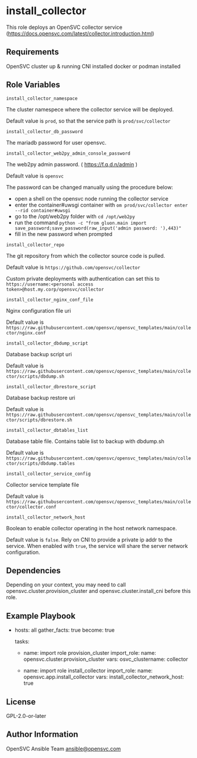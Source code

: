 install_collector
=================

This role deploys an OpenSVC collector service (https://docs.opensvc.com/latest/collector.introduction.html)

Requirements
------------

OpenSVC cluster up & running
CNI installed
docker or podman installed

Role Variables
--------------

`install_collector_namespace`

The cluster namespece where the collector service will be deployed.

Default value is `prod`, so that the service path is `prod/svc/collector`

`install_collector_db_password`

The mariadb password for user opensvc.

`install_collector_web2py_admin_console_password`

The web2py admin password. ( https://f.q.d.n/admin )

Default value is `opensvc`

The password can be changed manually using the procedure below:
- open a shell on the opensvc node running the collector service
- enter the container#uwsgi container with `om prod/svc/collector enter --rid container#uwsgi`
- go to the /opt/web2py folder with `cd /opt/web2py`
- run the command `python -c "from gluon.main import save_password;save_password(raw_input('admin password: '),443)"`
- fill in the new password when prompted

`install_collector_repo`

The git repository from which the collector source code is pulled.

Default value is `https://github.com/opensvc/collector`

Custom private deployments with authentication can set this to `https://username:<personal access token>@host.my.corp/opensvc/collector`

`install_collector_nginx_conf_file`

Nginx configuration file uri

Default value is `https://raw.githubusercontent.com/opensvc/opensvc_templates/main/collector/nginx.conf`

`install_collector_dbdump_script`

Database backup script uri

Default value is `https://raw.githubusercontent.com/opensvc/opensvc_templates/main/collector/scripts/dbdump.sh`

`install_collector_dbrestore_script`

Database backup restore uri

Default value is `https://raw.githubusercontent.com/opensvc/opensvc_templates/main/collector/scripts/dbrestore.sh`

`install_collector_dbtables_list`

Database table file. Contains table list to backup with dbdump.sh

Default value is `https://raw.githubusercontent.com/opensvc/opensvc_templates/main/collector/scripts/dbdump.tables`

`install_collector_service_config`

Collector service template file

Default value is `https://raw.githubusercontent.com/opensvc/opensvc_templates/main/collector/collector.conf`

`install_collector_network_host`

Boolean to enable collector operating in the host network namespace.

Default value is `false`. Rely on CNI to provide a private ip addr to the service.
When enabled with `true`, the service will share the server network configuration.

Dependencies
------------

Depending on your context, you may need to call opensvc.cluster.provision_cluster and opensvc.cluster.install_cni before this role.

Example Playbook
----------------

- hosts: all
  gather_facts: true
  become: true

  tasks:
    - name: import role provision_cluster
      import_role:
        name: opensvc.cluster.provision_cluster
      vars:
        osvc_clustername: collector

    - name: import role install_collector
      import_role:
        name: opensvc.app.install_collector
      vars:
        install_collector_network_host: true

License
-------

GPL-2.0-or-later

Author Information
------------------

OpenSVC Ansible Team <ansible@opensvc.com>
